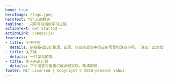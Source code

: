 ```yaml
---
home: true
heroImage: /logo.jpeg
heroText: Yahui的博客
tagline: 一只菜鸟前端的学习之路
actionText: Get Started →
actionLink: /pages/js/
features:
- title: 关于博客
  details: 前端基础知识整理、记录、以及实战当中的应用场景和注意事项， 注意：此文档仅限交流学习使用
- title: 关于我
  details: 一只菜鸟前端
- title: 关于未来计划
  details: 下个博客将着重讲解源码实现，敬请期待--
footer: MIT Licensed | Copyright © 2018-present Yahui
---
```



<style>
.home .hero img {
    width: 150px;
    height: 150px;
    border-radius: 50%;
}
</style>

